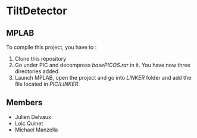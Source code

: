 # TiltDetector

## MPLAB

To compile this project, you have to :

 1. Clone this repository
 2. Go under PIC and decompress *basePICOS.rar* in it. You have now three directories added.
 3. Launch MPLAB, open the project and go into *LINKER* folder and add the file located in *PIC/LINKER*.

## Members

-	Julien Delvaux
-	Loic Quinet
-	Michael Manzella
